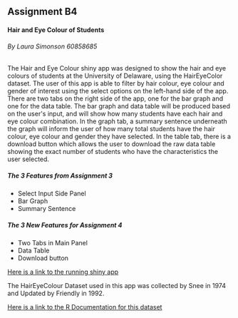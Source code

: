 ## Assignment B4
#### Hair and Eye Colour of Students 

###### By Laura Simonson 60858685

The Hair and Eye Colour shiny app was designed to show the hair and eye colours of students at the University of Delaware, using the HairEyeColor dataset. 
The user of this app is able to filter by hair colour, eye colour and gender of interest using the select options on the left-hand side of the app. There are two tabs on the right side of the app, one for the bar graph and one for the data table. The bar graph and data table will be produced based on the user's input, and will show how many students have each hair and eye colour combination. In the graph tab, a summary sentence underneath the graph will inform the user of how many total students have the hair colour, eye colour and gender they have selected. In the table tab, there is a download button which allows the user to download the raw data table showing the exact number of students who have the characteristics the user selected. 

##### The 3 Features from Assignment 3
* Select Input Side Panel
* Bar Graph 
* Summary Sentence 

##### The 3 New Features for Assignment 4
* Two Tabs in Main Panel
* Data Table
* Download button

[Here is a link to the running shiny app](https://lsimonson.shinyapps.io/AssigmentB4/)

The HairEyeColour Dataset used in this app was collected by Snee in 1974 and Updated by Friendly in 1992. 

[Here is a link to the R Documentation for this dataset](https://stat.ethz.ch/R-manual/R-devel/library/datasets/html/HairEyeColor.html)
